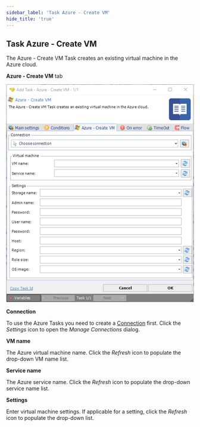 ```yaml
---
sidebar_label: 'Task Azure - Create VM'
hide_title: 'true'
---
```


## Task Azure - Create VM

The Azure - Create VM Task creates an existing virtual machine in the Azure cloud.
 
**Azure - Create VM** tab

![](../../../../../static/img/taskazurecreatevm.png)

**Connection**

To use the Azure Tasks you need to create a [Connection](../../../server/global-connections) first. Click the *Settings* icon to open the *Manage Connections* dialog.
 
**VM name**

The Azure virtual machine name. Click the *Refresh* icon to populate the drop-down VM name list.
 
**Service name**

The Azure service name. Click the *Refresh* icon to populate the drop-down service name list.
 
**Settings**

Enter virtual machine settings. If applicable for a setting, click the *Refresh* icon to populate the drop-down list.
